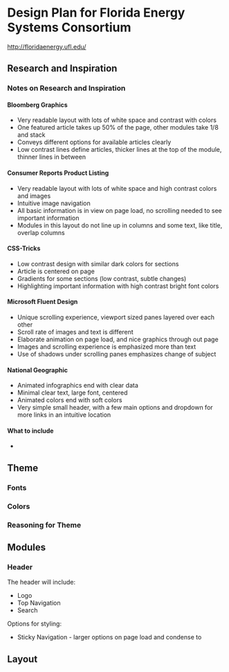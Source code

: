 # Design Plan for Florida Energy Systems Consortium
<http://floridaenergy.ufl.edu/>

## Research and Inspiration

### Notes on Research and Inspiration
#### Bloomberg Graphics
* Very readable layout with lots of white space and contrast with colors
* One featured article takes up 50% of the page, other modules take 1/8 and stack
* Conveys different options for available articles clearly
* Low contrast lines define articles, thicker lines at the top of the module, thinner lines in between

#### Consumer Reports Product Listing
* Very readable layout with lots of white space and high contrast colors and images
* Intuitive image navigation
* All basic information is in view on page load, no scrolling needed to see important information
* Modules in this layout do not line up in columns and some text, like title, overlap columns

#### CSS-Tricks
* Low contrast design with similar dark colors for sections
* Article is centered on page
* Gradients for some sections (low contrast, subtle changes)
* Highlighting important information with high contrast bright font colors

#### Microsoft Fluent Design
* Unique scrolling experience, viewport sized panes layered over each other
* Scroll rate of images and text is different
* Elaborate animation on page load, and nice graphics through out page
* Images and scrolling experience is emphasized more than text
* Use of shadows under scrolling panes emphasizes change of subject

#### National Geographic
* Animated infographics end with clear data
* Minimal clear text, large font, centered
* Animated colors end with soft colors
* Very simple small header, with a few main options and dropdown for more links in an intuitive location

#### What to include
* 

## Theme
### Fonts
### Colors

### Reasoning for Theme

## Modules
### Header
The header will include:
* Logo
* Top Navigation
* Search

Options for styling:
* Sticky Navigation - larger options on page load and condense to 

###

## Layout



